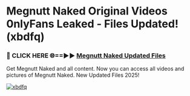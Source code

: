 # Megnutt Naked Original Videos 0nlyFans Leaked - Files Updated! (xbdfq)

<h3>🔴 CLICK HERE 🌐==►► <a href="https://tinyurl.com/yckcrads" rel="nofollow">Megnutt Naked Updated Files</a></h3>

Get Megnutt Naked and all content. Now you can access all videos and pictures of Megnutt Naked. New Updated Files 2025!

[![xbdfq](https://i.imgur.com/hpKpOFt.gif)](https://tinyurl.com/yckcrads)
